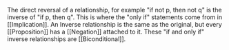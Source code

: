 The direct reversal of a relationship, for example "if not p, then not q" is the inverse of "if p, then q". This is where the "only if" statements come from in [[Implication]]. An Inverse relationship is the same as the original, but every [[Proposition]] has a [[Negation]] attached to it.
These "if and only if" inverse relationships are [[Biconditional]].